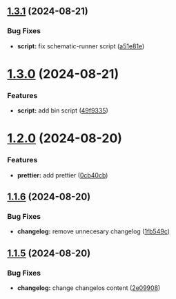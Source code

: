 ## [1.3.1](https://github.com/pmolinag/common-angular-utilities/compare/v1.3.0...v1.3.1) (2024-08-21)


### Bug Fixes

* **script:** fix schematic-runner script ([a51e81e](https://github.com/pmolinag/common-angular-utilities/commit/a51e81eb1dc182c92002a5a359cfecc1a79de504))

# [1.3.0](https://github.com/pmolinag/common-angular-utilities/compare/v1.2.0...v1.3.0) (2024-08-21)


### Features

* **script:** add bin script ([49f9335](https://github.com/pmolinag/common-angular-utilities/commit/49f9335aa869d8aec77418cb09952ad14dbee25a))

# [1.2.0](https://github.com/pmolinag/common-angular-utilities/compare/v1.1.6...v1.2.0) (2024-08-20)


### Features

* **prettier:** add prettier ([0cb40cb](https://github.com/pmolinag/common-angular-utilities/commit/0cb40cb9dbb12e14d82fdd9ee72c0661fb992677))

## [1.1.6](https://github.com/pmolinag/common-angular-utilities/compare/v1.1.5...v1.1.6) (2024-08-20)


### Bug Fixes

* **changelog:** remove unnecesary changelog ([1fb549c](https://github.com/pmolinag/common-angular-utilities/commit/1fb549c730cb8412396ad1258ca8184a1b244800))

## [1.1.5](https://github.com/pmolinag/common-angular-utilities/compare/v1.1.4...v1.1.5) (2024-08-20)


### Bug Fixes

* **changelog:** change changelos content ([2e09908](https://github.com/pmolinag/common-angular-utilities/commit/2e09908934401ab9a43bbd8dd2070301dea503a5))
